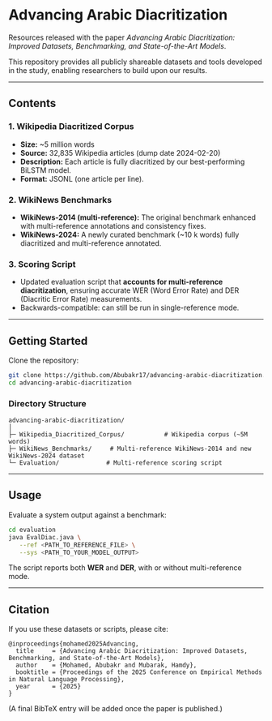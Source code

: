 # Advancing Arabic Diacritization

Resources released with the paper
*Advancing Arabic Diacritization: Improved Datasets, Benchmarking, and State-of-the-Art Models*.

This repository provides all publicly shareable datasets and tools developed in the study, enabling researchers to build upon our results.

---

## Contents

### 1. Wikipedia Diacritized Corpus

* **Size:** \~5 million words
* **Source:** 32,835 Wikipedia articles (dump date 2024-02-20)
* **Description:** Each article is fully diacritized by our best-performing BiLSTM model.
* **Format:** JSONL (one article per line).

### 2. WikiNews Benchmarks

* **WikiNews-2014 (multi-reference):** The original benchmark enhanced with multi-reference annotations and consistency fixes.
* **WikiNews-2024:** A newly curated benchmark (\~10 k words) fully diacritized and multi-reference annotated.

### 3. Scoring Script

* Updated evaluation script that **accounts for multi-reference diacritization**, ensuring accurate WER (Word Error Rate) and DER (Diacritic Error Rate) measurements.
* Backwards-compatible: can still be run in single-reference mode.

---

## Getting Started

Clone the repository:

```bash
git clone https://github.com/Abubakr17/advancing-arabic-diacritization.git
cd advancing-arabic-diacritization
```

### Directory Structure

```
advancing-arabic-diacritization/
│
├─ Wikipedia_Diacritized_Corpus/           # Wikipedia corpus (~5M words)
├─ WikiNews_Benchmarks/     # Multi-reference WikiNews-2014 and new WikiNews-2024 dataset
└─ Evaluation/             # Multi-reference scoring script
```

---

## Usage

Evaluate a system output against a benchmark:

```bash
cd evaluation
java EvalDiac.java \
   --ref <PATH_TO_REFERENCE_FILE> \
   --sys <PATH_TO_YOUR_MODEL_OUTPUT>
```

The script reports both **WER** and **DER**, with or without multi-reference mode.

---

## Citation

If you use these datasets or scripts, please cite:

```
@inproceedings{mohamed2025Advancing,
  title     = {Advancing Arabic Diacritization: Improved Datasets, Benchmarking, and State-of-the-Art Models},
  author    = {Mohamed, Abubakr and Mubarak, Hamdy},
  booktitle = {Proceedings of the 2025 Conference on Empirical Methods in Natural Language Processing},
  year      = {2025}
}
```

(A final BibTeX entry will be added once the paper is published.)

